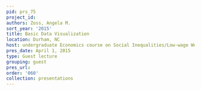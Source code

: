 ```yaml
---
pid: prs_75
project_id: 
authors: Zoss, Angela M.
sort_year: '2015'
title: Basic Data Visualization
location: Durham, NC
host: undergraduate Economics course on Social Inequalities/Low-wage Work
pres_date: April 1, 2015
type: Guest lecture
grouping: guest
pres_url: 
order: '060'
collection: presentations
---
```

